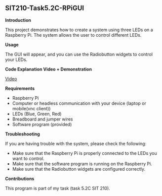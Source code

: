 ## SIT210-Task5.2C-RPiGUI

**Introduction**

This project demonstrates how to create a system using three LEDs on a Raspberry Pi. The system allows the user to control different LEDs.

**Usage**

The GUI will appear, and you can use the Radiobutton widgets to control your LEDs.

**Code Explanation Video + Demonstration**

[Video](https://www.youtube.com/watch?v=pKgy7mUxhxI)

**Requirements**

* Raspberry Pi
* Computer or headless communication with your device (laptop or mobile(vnc client))
* LEDs (Blue, Green, Red)
* Breadboard and jumper wires
* Software program (provided)

**Troubleshooting**

If you are having trouble with the system, please check the following:

* Make sure that the Raspberry Pi is properly connected to the LEDs you want to control.
* Make sure that the software program is running on the Raspberry Pi.
* Make sure that the Radiobutton widgets are configured correctly.

**Contributions**

This program is part of my task (task 5.2C SIT 210).
